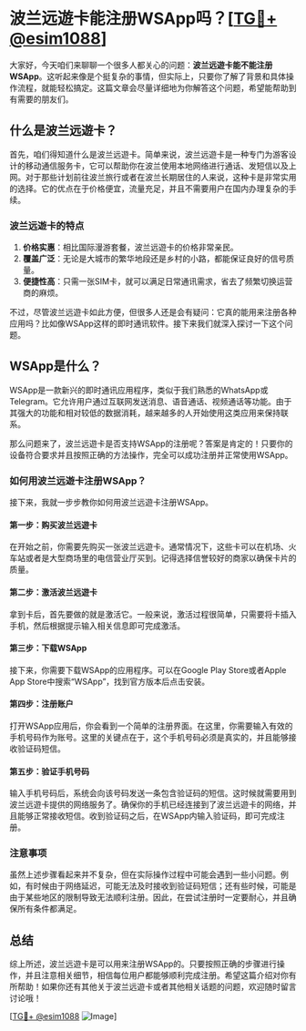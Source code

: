 # 波兰远遊卡能注册WSApp吗？[[TG💪+ @esim1088](https://t.me/s/esim1088)]

大家好，今天咱们来聊聊一个很多人都关心的问题：**波兰远遊卡能不能注册WSApp**。这听起来像是个挺复杂的事情，但实际上，只要你了解了背景和具体操作流程，就能轻松搞定。这篇文章会尽量详细地为你解答这个问题，希望能帮助到有需要的朋友们。

## 什么是波兰远遊卡？

首先，咱们得知道什么是波兰远遊卡。简单来说，波兰远遊卡是一种专门为游客设计的移动通信服务卡，它可以帮助你在波兰使用本地网络进行通话、发短信以及上网。对于那些计划前往波兰旅行或者在波兰长期居住的人来说，这种卡是非常实用的选择。它的优点在于价格便宜，流量充足，并且不需要用户在国内办理复杂的手续。

### 波兰远遊卡的特点

1. **价格实惠**：相比国际漫游套餐，波兰远遊卡的价格非常亲民。
2. **覆盖广泛**：无论是大城市的繁华地段还是乡村的小路，都能保证良好的信号质量。
3. **便捷性高**：只需一张SIM卡，就可以满足日常通讯需求，省去了频繁切换运营商的麻烦。

不过，尽管波兰远遊卡如此方便，但很多人还是会有疑问：它真的能用来注册各种应用吗？比如像WSApp这样的即时通讯软件。接下来我们就深入探讨一下这个问题。

## WSApp是什么？

WSApp是一款新兴的即时通讯应用程序，类似于我们熟悉的WhatsApp或Telegram。它允许用户通过互联网发送消息、语音通话、视频通话等功能。由于其强大的功能和相对较低的数据消耗，越来越多的人开始使用这类应用来保持联系。

那么问题来了，波兰远遊卡是否支持WSApp的注册呢？答案是肯定的！只要你的设备符合要求并且按照正确的方法操作，完全可以成功注册并正常使用WSApp。

### 如何用波兰远遊卡注册WSApp？

接下来，我就一步步教你如何用波兰远遊卡注册WSApp。

#### 第一步：购买波兰远遊卡

在开始之前，你需要先购买一张波兰远遊卡。通常情况下，这些卡可以在机场、火车站或者是大型商场里的电信营业厅买到。记得选择信誉较好的商家以确保卡片的质量。

#### 第二步：激活波兰远遊卡

拿到卡后，首先要做的就是激活它。一般来说，激活过程很简单，只需要将卡插入手机，然后根据提示输入相关信息即可完成激活。

#### 第三步：下载WSApp

接下来，你需要下载WSApp的应用程序。可以在Google Play Store或者Apple App Store中搜索“WSApp”，找到官方版本后点击安装。

#### 第四步：注册账户

打开WSApp应用后，你会看到一个简单的注册界面。在这里，你需要输入有效的手机号码作为账号。这里的关键点在于，这个手机号码必须是真实的，并且能够接收验证码短信。

#### 第五步：验证手机号码

输入手机号码后，系统会向该号码发送一条包含验证码的短信。这时候就需要用到波兰远遊卡提供的网络服务了。确保你的手机已经连接到了波兰远遊卡的网络，并且能够正常接收短信。收到验证码之后，在WSApp内输入验证码，即可完成注册。

### 注意事项

虽然上述步骤看起来并不复杂，但在实际操作过程中可能会遇到一些小问题。例如，有时候由于网络延迟，可能无法及时接收到验证码短信；还有些时候，可能是由于某些地区的限制导致无法顺利注册。因此，在尝试注册时一定要耐心，并且确保所有条件都满足。

## 总结

综上所述，波兰远遊卡是可以用来注册WSApp的。只要按照正确的步骤进行操作，并且注意相关细节，相信每位用户都能够顺利完成注册。希望这篇介绍对你有所帮助！如果你还有其他关于波兰远遊卡或者其他相关话题的问题，欢迎随时留言讨论哦！

[[TG💪+ @esim1088](https://t.me/s/esim1088) ![Image](https://i.postimg.cc/4NQfJmqS/Snipaste-2025-05-13-00-14-12.png)]